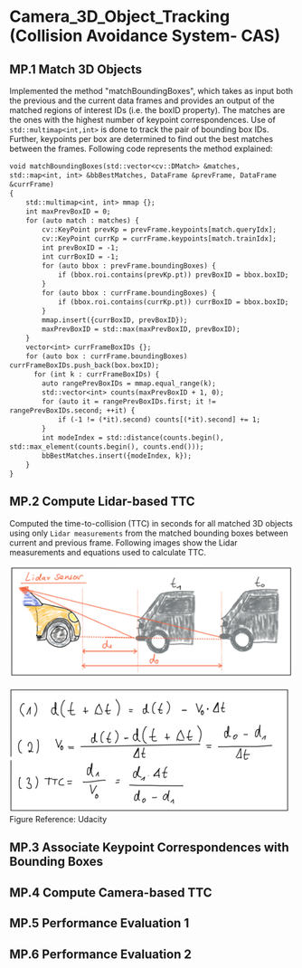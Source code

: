 # Camera_3D_Object_Tracking (Collision Avoidance System- CAS)
## MP.1 Match 3D Objects
Implemented the method "matchBoundingBoxes", which takes as input both the previous and the current data frames and provides an output of the matched regions of interest IDs (i.e. the boxID property). The matches are the ones with the highest number of keypoint correspondences. Use of ``` std::multimap<int,int> ``` is done to track the pair of bounding box IDs. Further, keypoints per box are determined to find out the best matches between the frames. Following code represents the method explained:

```
void matchBoundingBoxes(std::vector<cv::DMatch> &matches, std::map<int, int> &bbBestMatches, DataFrame &prevFrame, DataFrame &currFrame)
{
    std::multimap<int, int> mmap {};
    int maxPrevBoxID = 0;
    for (auto match : matches) {
        cv::KeyPoint prevKp = prevFrame.keypoints[match.queryIdx];
        cv::KeyPoint currKp = currFrame.keypoints[match.trainIdx];
        int prevBoxID = -1;
        int currBoxID = -1;
        for (auto bbox : prevFrame.boundingBoxes) {
            if (bbox.roi.contains(prevKp.pt)) prevBoxID = bbox.boxID;
        }
        for (auto bbox : currFrame.boundingBoxes) {
            if (bbox.roi.contains(currKp.pt)) currBoxID = bbox.boxID;
        }
        mmap.insert({currBoxID, prevBoxID});
        maxPrevBoxID = std::max(maxPrevBoxID, prevBoxID);
    }
    vector<int> currFrameBoxIDs {};
    for (auto box : currFrame.boundingBoxes) currFrameBoxIDs.push_back(box.boxID);
      for (int k : currFrameBoxIDs) {
        auto rangePrevBoxIDs = mmap.equal_range(k);
        std::vector<int> counts(maxPrevBoxID + 1, 0);
        for (auto it = rangePrevBoxIDs.first; it != rangePrevBoxIDs.second; ++it) {
            if (-1 != (*it).second) counts[(*it).second] += 1;
        }
        int modeIndex = std::distance(counts.begin(), std::max_element(counts.begin(), counts.end()));
        bbBestMatches.insert({modeIndex, k});
    }
}
```

## MP.2 Compute Lidar-based TTC
Computed the time-to-collision (TTC) in seconds for all matched 3D objects using only ```Lidar measurements``` from the matched bounding boxes between current and previous frame. Following images show the Lidar measurements and equations used to calculate TTC.

![Lidar_TTC_Image](https://github.com/karjolamit/Camera_3D_Object_Tracking/blob/master/Lidar_TTC_Image.png)

![Lidar_TTC_Equations](https://github.com/karjolamit/Camera_3D_Object_Tracking/blob/master/Lidar_TTC_Equations.png)
Figure Reference: Udacity

## MP.3 Associate Keypoint Correspondences with Bounding Boxes
## MP.4 Compute Camera-based TTC
## MP.5 Performance Evaluation 1
## MP.6 Performance Evaluation 2
